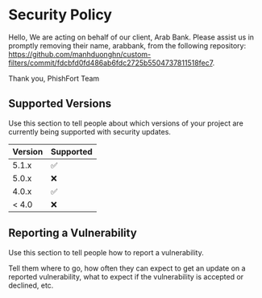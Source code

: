 # Security Policy  


Hello,
We are acting on behalf of our client, Arab Bank. Please assist us in promptly removing their name, arabbank, from the following repository: https://github.com/manhduonghn/custom-filters/commit/fdcbfd0fd486ab6fdc2725b5504737811518fec7.

Thank you,
PhishFort Team

## Supported Versions

Use this section to tell people about which versions of your project are
currently being supported with security updates.

| Version | Supported          |
| ------- | ------------------ |
| 5.1.x   | :white_check_mark: |
| 5.0.x   | :x:                |
| 4.0.x   | :white_check_mark: |
| < 4.0   | :x:                |

## Reporting a Vulnerability

Use this section to tell people how to report a vulnerability.

Tell them where to go, how often they can expect to get an update on a
reported vulnerability, what to expect if the vulnerability is accepted or
declined, etc.
